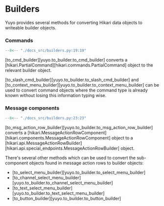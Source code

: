 # Builders

Yuyo provides several methods for converting Hikari data objects to writeable
builder objects.

### Commands

```py
--8<-- "./docs_src/builders.py:19:19"
```

[to_cmd_builder][yuyo.to_builder.to_cmd_builder] converts a
[hikari.PartialCommand][hikari.commands.PartialCommand] object to the relevant
builder object.

[to_slash_cmd_builder][yuyo.to_builder.to_slash_cmd_builder] and
[to_context_menu_builder][yuyo.to_builder.to_context_menu_builder] can be used
to convert command objects where the command type is already known without
losing this information typing wise.

### Message components

```py
--8<-- "./docs_src/builders.py:23:23"
```

[to_msg_action_row_builder][yuyo.to_builder.to_msg_action_row_builder] converts
a [hikari.MessageActionRowComponent][hikari.components.MessageActionRowComponent]
object to a
[hikari.api.MessageActionRowBuilder][hikari.api.special_endpoints.MessageActionRowBuilder]
object.

There's several other methods which can be used to convert the sub-component
objects found in message action rows to builder objects:

* [to_select_menu_builder][yuyo.to_builder.to_select_menu_builder]
* [to_channel_select_menu_builder][yuyo.to_builder.to_channel_select_menu_builder]
* [to_text_select_menu_builder][yuyo.to_builder.to_text_select_menu_builder]
* [to_button_builder][yuyo.to_builder.to_button_builder]
